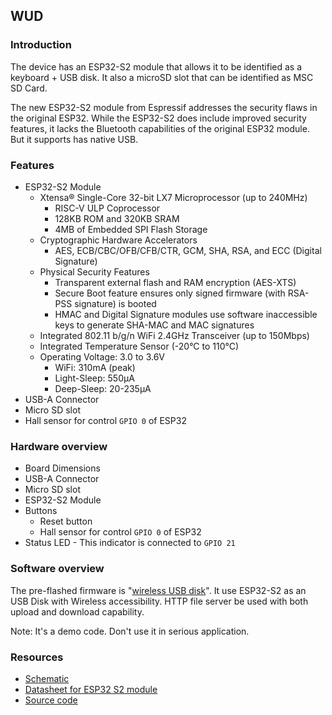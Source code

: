 ## WUD ##

### Introduction ###

The device has an ESP32-S2 module that allows it to be identified as a keyboard + USB disk. It also a microSD slot that can be identified as MSC SD Card.

The new ESP32-S2 module from Espressif addresses the security flaws in the original ESP32. While the ESP32-S2 does include improved security features, it lacks the Bluetooth capabilities of the original ESP32 module. But it supports has native USB.

### Features ### 

* ESP32-S2 Module
  * Xtensa® Single-Core 32-bit LX7 Microprocessor (up to 240MHz)
    * RISC-V ULP Coprocessor
    * 128KB ROM and 320KB SRAM
    * 4MB of Embedded SPI Flash Storage
  * Cryptographic Hardware Accelerators
    * AES, ECB/CBC/OFB/CFB/CTR, GCM, SHA, RSA, and ECC (Digital Signature)
  * Physical Security Features
    * Transparent external flash and RAM encryption (AES-XTS)
    * Secure Boot feature ensures only signed firmware (with RSA-PSS signature) is booted
    * HMAC and Digital Signature modules use software inaccessible keys to generate SHA-MAC and MAC signatures
  * Integrated 802.11 b/g/n WiFi 2.4GHz Transceiver (up to 150Mbps)
  * Integrated Temperature Sensor (-20°C to 110°C)
  * Operating Voltage: 3.0 to 3.6V
    * WiFi: 310mA (peak)
    * Light-Sleep: 550µA
    * Deep-Sleep: 20-235µA
* USB-A Connector
* Micro SD slot
* Hall sensor for control `GPIO 0` of ESP32

### Hardware overview ### 

* Board Dimensions
* USB-A Connector
* Micro SD slot
* ESP32-S2 Module
* Buttons
  * Reset button
  * Hall sensor for control `GPIO 0` of ESP32
* Status LED - This indicator is connected to `GPIO 21`

### Software overview ###

The pre-flashed firmware is "[wireless USB disk](https://github.com/volca/wireless_usb_disk)". It use ESP32-S2 as an USB Disk with Wireless accessibility. HTTP file server be used with both upload and download capability.

Note: It's a demo code. Don't use it in serious application.

### Resources ###

* [Schematic](https://github.com/AprilBrother/ab-hardware/blob/master/wud/wud.pdf)
* [Datasheet for ESP32 S2 module](https://www.espressif.com/sites/default/files/documentation/esp32-s2-mini-1_esp32-s2-mini-1u_datasheet_en.pdf)
* [Source code](https://github.com/volca/wireless_usb_disk)
